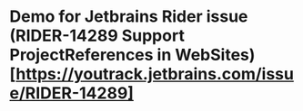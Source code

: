 # Demo for Jetbrains Rider issue (RIDER-14289 Support ProjectReferences in WebSites)[https://youtrack.jetbrains.com/issue/RIDER-14289]

